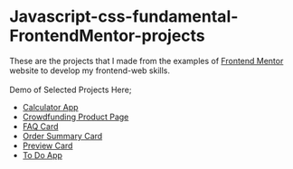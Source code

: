 # Javascript-css-fundamental-FrontendMentor-projects

These are the projects that I made from the examples of [Frontend Mentor](https://www.frontendmentor.io) website to develop my frontend-web skills.
<br>
<br>
Demo of Selected Projects Here;
<br>
- [Calculator App](https://yunusemretoptanci.github.io/Javascript-css-fundamental-FrontendMentor-projects/calculator-app-main/index.html)
- [Crowdfunding Product Page](https://yunusemretoptanci.github.io/Javascript-css-fundamental-FrontendMentor-projects/crowdfunding-product-page-main/)
- [FAQ Card](https://yunusemretoptanci.github.io/Javascript-css-fundamental-FrontendMentor-projects/faq-accordion-card-main/)
- [Order Summary Card](https://yunusemretoptanci.github.io/Javascript-css-fundamental-FrontendMentor-projects/faq-accordion-card-main/)
- [Preview Card](https://yunusemretoptanci.github.io/Javascript-css-fundamental-FrontendMentor-projects/preview-card-component/)
- [To Do App](https://yunusemretoptanci.github.io/Javascript-css-fundamental-FrontendMentor-projects/todo-app-main/)
